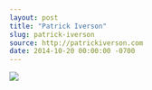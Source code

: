 ```yaml
---
layout: post
title: "Patrick Iverson"
slug: patrick-iverson
source: http://patrickiverson.com
date: 2014-10-20 00:00:00 -0700
---
```


<img src="{{ site.url }}/assets/img/screenshots/patrick-iverson.jpg">
